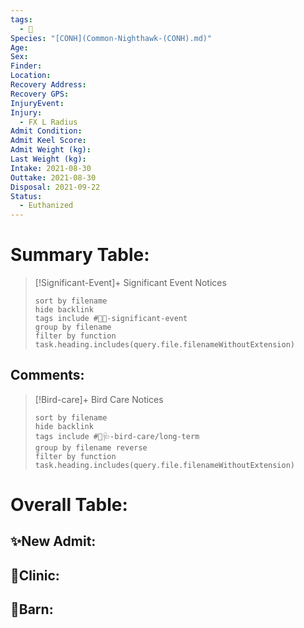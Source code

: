 ```yaml
---
tags:
  - 🦅
Species: "[CONH](Common-Nighthawk-(CONH).md)"
Age: 
Sex: 
Finder: 
Location: 
Recovery Address: 
Recovery GPS: 
InjuryEvent: 
Injury:
  - FX L Radius
Admit Condition: 
Admit Keel Score: 
Admit Weight (kg): 
Last Weight (kg): 
Intake: 2021-08-30
Outtake: 2021-08-30
Disposal: 2021-09-22
Status:
  - Euthanized
---
```


# Summary Table:

> [!Significant-Event]+ Significant Event Notices
>   ```tasks 
>   sort by filename
>   hide backlink
>   tags include #🦅💥-significant-event
>   group by filename 
>   filter by function task.heading.includes(query.file.filenameWithoutExtension)
>   ```

## Comments:

> [!Bird-care]+ Bird Care Notices
>   ```tasks 
>   sort by filename
>   hide backlink
>   tags include #🦅🩺-bird-care/long-term 
>   group by filename reverse
>   filter by function task.heading.includes(query.file.filenameWithoutExtension)
>   ```

# Overall Table:

## ✨New Admit:



## 🏥Clinic:



## 🏡Barn:



